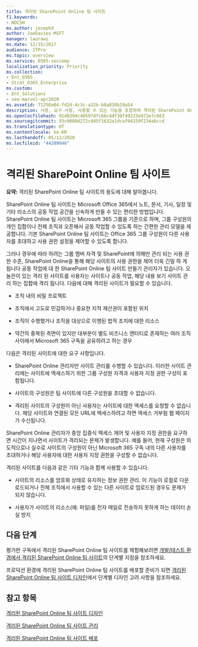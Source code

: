 ```yaml
---
title: 격리된 SharePoint Online 팀 사이트
f1.keywords:
- NOCSH
ms.author: josephd
author: JoeDavies-MSFT
manager: laurawi
ms.date: 12/15/2017
audience: ITPro
ms.topic: overview
ms.service: O365-seccomp
localization_priority: Priority
ms.collection:
- Ent_O365
- Strat_O365_Enterprise
ms.custom:
- Ent_Solutions
- seo-marvel-apr2020
ms.assetid: 71250a04-fd2d-4c3c-a32b-b8a838b19a54
description: 사용, 요구 사항, 사용할 수 있는 기능을 포함하여 격리된 SharePoint Online 팀 사이트에 대해 알아봅니다.
ms.openlocfilehash: 91d8394c40597dfc66c4df39f49223e472e7c663
ms.sourcegitcommit: 93c0088d272cd45f1632a1dcaf04159f234abccd
ms.translationtype: HT
ms.contentlocale: ko-KR
ms.lasthandoff: 05/12/2020
ms.locfileid: "44209046"
---
```

# <a name="isolated-sharepoint-online-team-sites"></a>격리된 SharePoint Online 팀 사이트

 **요약:** 격리된 SharePoint Online 팀 사이트의 용도에 대해 알아봅니다.
  
SharePoint Online 팀 사이트는 Microsoft Office 365에서 노트, 문서, 기사, 일정 및 기타 리소스의 공동 작업 공간을 신속하게 만들 수 있는 편리한 방법입니다. SharePoint Online 팀 사이트는 Microsoft 365 그룹을 기준으로 하며, 그룹 구성원의 개인 집합이나 전체 조직과 오픈해서 공동 작업할 수 있도록 하는 간편한 관리 모델을 제공합니다. 기본 SharePoint Online 팀 사이트는 Office 365 그룹 구성원이 다른 사용자를 초대하고 사용 권한 설정을 제어할 수 있도록 합니다.
  
그러나 경우에 따라 하려는 그룹 멤버 자격 및 SharePoint에 의해만 관리 되는 사용 권한 수준, SharePoint Online을 통해 해당 사이트의 사용 권한을 제어 더욱 긴밀 하 게 됩니다 공동 작업에 대 한 SharePoint Online 팀 사이트 만들기 관리자가 있습니다. 오늘은이 있는 격리 된 사이트를 사용자는 사이트나 공동 작업, 해당 내용 보기 사이트 관리 하는 집합에 격리 됩니다. 다음에 대해 격리된 사이트가 필요할 수 있습니다.
  
- 조직 내의 비밀 프로젝트
    
- 조직에서 고도로 민감하거나 중요한 지적 재산권이 포함된 위치
    
- 조직이 수행했거나 조직을 대상으로 이행된 법적 조치에 대한 리소스
    
- 약간의 중복된 측면이 있지만 대부분이 별도 비즈니스 엔터티로 존재하는 여러 조직 사이에서 Microsoft 365 구독을 공유하려고 하는 경우
    
다음은 격리된 사이트에 대한 요구 사항입니다.
  
- SharePoint Online 관리자만 사이트 관리를 수행할 수 있습니다. 이러한 사이트 관리에는 사이트에 액세스하기 위한 그룹 구성원 자격과 사용자 지정 권한 구성이 포함됩니다.
    
- 사이트의 구성원은 팀 사이트에 다른 구성원을 초대할 수 없습니다.
    
- 격리된 사이트의 구성원이 아닌 사용자는 사이트에 대한 액세스를 요청할 수 없습니다. 해당 사이트와 연결된 모든 URL에 액세스하려고 하면 액세스 거부됨 웹 페이지가 수신됩니다.
    
SharePoint Online 관리자가 중앙 집중식 액세스 제어 및 사용자 지정 권한을 요구하면 시간이 지나면서 사이트가 격리되는 문제가 발생합니다. 예를 들어, 현재 구성원은 의도적으로나 실수로 사이트의 구성원이 아닌 Microsoft 365 구독 내의 다른 사용자를 초대하거나 해당 사용자에 대한 사용자 지정 권한을 구성할 수 없습니다.
  
격리된 사이트를 다음과 같은 기타 기능과 함께 사용할 수 있습니다.
  
- 사이트의 리소스를 암호화 상태로 유지하는 정보 권한 관리. 이 기능이 로컬로 다운로드되거나 전체 조직에서 사용할 수 있는 다른 사이트로 업로드된 경우도 문제가 되지 않습니다.
    
- 사용자가 사이트의 리소스(예: 파일)를 전자 메일로 전송하지 못하게 하는 데이터 손실 방지
    
## <a name="next-steps"></a>다음 단계

평가판 구독에서 격리된 SharePoint Online 팀 사이트를 체험해보려면 [개발/테스트 환경에서 격리된 SharePoint Online 팀 사이트](isolated-sharepoint-online-team-site-dev-test-environment.md)의 단계별 지침을 참조하세요.
  
프로덕션 환경에 격리된 SharePoint Online 팀 사이트를 배포할 준비가 되면 [격리된 SharePoint Online 팀 사이트 디자인](design-an-isolated-sharepoint-online-team-site.md)에서 단계별 디자인 고려 사항을 참조하세요.
  
## <a name="see-also"></a>참고 항목

[격리된 SharePoint Online 팀 사이트 디자인](design-an-isolated-sharepoint-online-team-site.md)
  
[격리된 SharePoint Online 팀 사이트 관리](manage-an-isolated-sharepoint-online-team-site.md)

[격리된 SharePoint Online 팀 사이트 배포](deploy-an-isolated-sharepoint-online-team-site.md)


